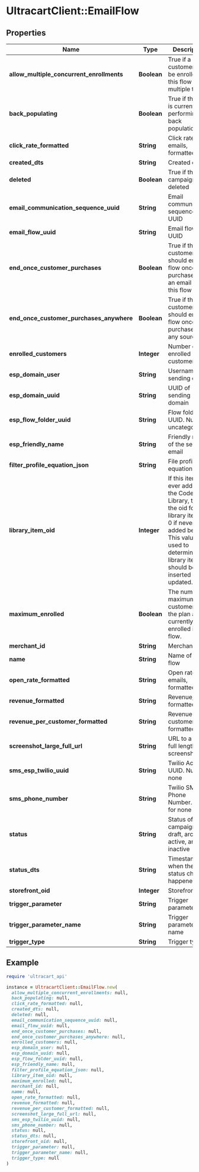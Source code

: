 # UltracartClient::EmailFlow

## Properties

| Name | Type | Description | Notes |
| ---- | ---- | ----------- | ----- |
| **allow_multiple_concurrent_enrollments** | **Boolean** | True if a customer may be enrolled in this flow multiple times | [optional] |
| **back_populating** | **Boolean** | True if the flow is currently performing a back population. | [optional] |
| **click_rate_formatted** | **String** | Click rate of emails, formatted | [optional] |
| **created_dts** | **String** | Created date | [optional] |
| **deleted** | **Boolean** | True if this campaign was deleted | [optional] |
| **email_communication_sequence_uuid** | **String** | Email communication sequence UUID | [optional] |
| **email_flow_uuid** | **String** | Email flow UUID | [optional] |
| **end_once_customer_purchases** | **Boolean** | True if the customer should end the flow once they purchase from an email on this flow | [optional] |
| **end_once_customer_purchases_anywhere** | **Boolean** | True if the customer should end the flow once they purchase from any source | [optional] |
| **enrolled_customers** | **Integer** | Number of enrolled customers. | [optional] |
| **esp_domain_user** | **String** | Username of sending email | [optional] |
| **esp_domain_uuid** | **String** | UUID of sending domain | [optional] |
| **esp_flow_folder_uuid** | **String** | Flow folder UUID.  Null for uncategorized | [optional] |
| **esp_friendly_name** | **String** | Friendly name of the sending email | [optional] |
| **filter_profile_equation_json** | **String** | File profile equation json | [optional] |
| **library_item_oid** | **Integer** | If this item was ever added to the Code Library, this is the oid for that library item, or 0 if never added before.  This value is used to determine if a library item should be inserted or updated. | [optional] |
| **maximum_enrolled** | **Boolean** | The number of maximum customers for the plan are currently enrolled in this flow. | [optional] |
| **merchant_id** | **String** | Merchant ID | [optional] |
| **name** | **String** | Name of email flow | [optional] |
| **open_rate_formatted** | **String** | Open rate of emails, formatted | [optional] |
| **revenue_formatted** | **String** | Revenue, formatted | [optional] |
| **revenue_per_customer_formatted** | **String** | Revenue per customer, formatted | [optional] |
| **screenshot_large_full_url** | **String** | URL to a large full length screenshot | [optional] |
| **sms_esp_twilio_uuid** | **String** | Twilio Account UUID.  Null for none | [optional] |
| **sms_phone_number** | **String** | Twilio SMS Phone Number.  Null for none | [optional] |
| **status** | **String** | Status of the campaign of draft, archived, active, and inactive | [optional] |
| **status_dts** | **String** | Timestamp when the last status change happened | [optional] |
| **storefront_oid** | **Integer** | Storefront oid | [optional] |
| **trigger_parameter** | **String** | Trigger parameter | [optional] |
| **trigger_parameter_name** | **String** | Trigger parameter name | [optional] |
| **trigger_type** | **String** | Trigger type | [optional] |

## Example

```ruby
require 'ultracart_api'

instance = UltracartClient::EmailFlow.new(
  allow_multiple_concurrent_enrollments: null,
  back_populating: null,
  click_rate_formatted: null,
  created_dts: null,
  deleted: null,
  email_communication_sequence_uuid: null,
  email_flow_uuid: null,
  end_once_customer_purchases: null,
  end_once_customer_purchases_anywhere: null,
  enrolled_customers: null,
  esp_domain_user: null,
  esp_domain_uuid: null,
  esp_flow_folder_uuid: null,
  esp_friendly_name: null,
  filter_profile_equation_json: null,
  library_item_oid: null,
  maximum_enrolled: null,
  merchant_id: null,
  name: null,
  open_rate_formatted: null,
  revenue_formatted: null,
  revenue_per_customer_formatted: null,
  screenshot_large_full_url: null,
  sms_esp_twilio_uuid: null,
  sms_phone_number: null,
  status: null,
  status_dts: null,
  storefront_oid: null,
  trigger_parameter: null,
  trigger_parameter_name: null,
  trigger_type: null
)
```

